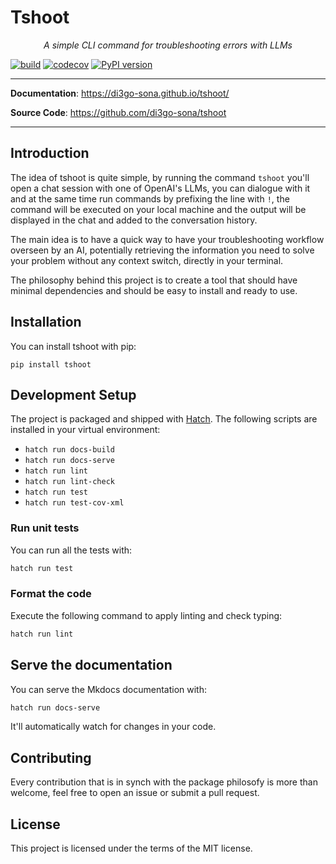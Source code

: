 # Tshoot

<p align="center">
    <em>A simple CLI command for troubleshooting errors with LLMs</em>
</p>

[![build](https://github.com/di3go-sona/tshoot/workflows/Build/badge.svg)](https://github.com/di3go-sona/tshoot/actions)
[![codecov](https://codecov.io/gh/di3go-sona/tshoot/branch/master/graph/badge.svg)](https://codecov.io/gh/di3go-sona/tshoot)
[![PyPI version](https://badge.fury.io/py/tshoot.svg)](https://badge.fury.io/py/tshoot)

---

**Documentation**: <a href="https://di3go-sona.github.io/tshoot/" target="_blank">https://di3go-sona.github.io/tshoot/</a>

**Source Code**: <a href="https://github.com/di3go-sona/tshoot" target="_blank">https://github.com/di3go-sona/tshoot</a>

---
## Introduction

The idea of tshoot is quite simple, by running the command `tshoot` you'll open a chat session with one of OpenAI's LLMs, you can dialogue with it and at the same time run commands by prefixing the line with `!`, the command will be executed on your local machine and the output will be displayed in the chat and added to the conversation history.

The main idea is to have a quick way to have your troubleshooting workflow overseen by an AI, potentially retrieving the information you need to solve your problem without any context switch, directly in your terminal.

The philosophy behind this project is to create a tool that should have minimal dependencies and should be easy to install and ready to use.

## Installation

You can install tshoot with pip:

```
pip install tshoot
```

## Development Setup


The project is packaged and shipped with [Hatch](https://hatch.pypa.io/latest/install/).
The following scripts are installed in your virtual environment:
-  `hatch run docs-build`
-  `hatch run docs-serve`
-  `hatch run lint`
-  `hatch run lint-check`
-  `hatch run test`
-  `hatch run test-cov-xml`


### Run unit tests

You can run all the tests with:

```bash
hatch run test
```

### Format the code

Execute the following command to apply linting and check typing:

```bash
hatch run lint
```


## Serve the documentation

You can serve the Mkdocs documentation with:

```bash
hatch run docs-serve
```

It'll automatically watch for changes in your code.


## Contributing

Every contribution that is in synch with the package philosofy is more than welcome, feel free to open an issue or submit a pull request.


## License

This project is licensed under the terms of the MIT license.
